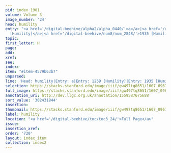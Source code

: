 ```yaml
---
pid: index_1901
volume: Volume 3
image_number: '24'
head: humility
entry: "<a href='/digital-beehive/alpha2/alpha_0440/'>a</a>|<a href='/digital-beehive/num6/num_1746/'>1259
  [Humility]</a>|<a href='/digital-beehive/num8/num_2848/'>1935 [Humility]</a>"
topic:
first_letter: H
page:
add:
xref:
see:
index:
item: "#item-4579b63b7"
unparsed:
line: 'Head: humility|Entry: a|Entry: 1259 [Humility]|Entry: 1935 [Humility]|#item-4579b63b7'
selection: https://stacks.stanford.edu/image/iiif/gw497tq8651/1607_0967/1844,1844,681,169/full/0/default.jpg
full_image: https://stacks.stanford.edu/image/iiif/gw497tq8651/1607_0967/full/full/0/default.jpg
annotation_uri: http://dev.llgc.org.uk/annotation/1559587675688
sort_value: '302431844'
insertion:
thumbnail: https://stacks.stanford.edu/image/iiif/gw497tq8651/1607_0967/1844,1844,681,169/150,/0/default.jpg
label: humility
location: "<a href='/digital-beehive/toc/toc3_24/'>Full Page</a>"
issue:
insertion_xref:
order: '720'
layout: index_item
collection: index2
---
```

